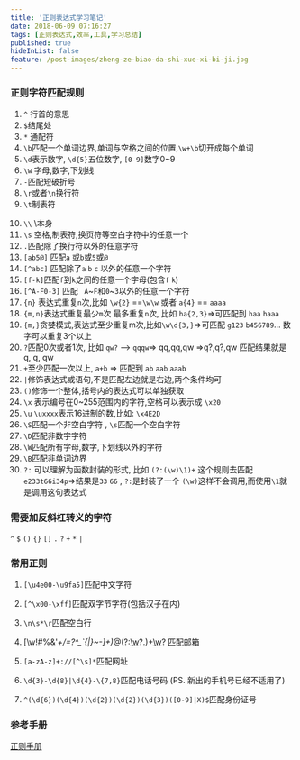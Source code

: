 ```yaml
---
title: '正则表达式学习笔记'
date: 2018-06-09 07:16:27
tags: [正则表达式,效率,工具,学习总结]
published: true
hideInList: false
feature: /post-images/zheng-ze-biao-da-shi-xue-xi-bi-ji.jpg
---
```


### 正则字符匹配规则 

1. `^` 行首的意思
2. `$`结尾处
3. `*` 通配符
4. `\b`匹配一个单词边界,单词与空格之间的位置,`\w+\b`切开成每个单词
5. `\d`表示数字, `\d{5}`五位数字, `[0-9]`数字0~9
6. `\w` 字母,数字,下划线
7. `-`匹配短破折号
8. `\r`或者`\n`换行符
9. `\t`制表符

<!-- more -->

10. `\\` \本身
11. `\s` 空格,制表符,换页符等空白字符中的任意一个
12. `.`匹配除了换行符以外的任意字符
13. `[ab5@]` 匹配`a` 或`b`或`5`或`@`
14. `[^abc]` 匹配除了`a` `b` `c` 以外的任意一个字符
15. `[f-k]`匹配`f`到`k`之间的任意一个字母(包含`f` `k`)
16. `[^A-F0-3]` 匹配 ` A`~`F`和`0`~`3`以外的任意一个字符
17. `{n}` 表达式重复`n`次,比如 `\w{2}` ==` \w\w ` 或者 `a{4}` == `aaaa`
18. `{m,n}`表达式重复最少`m`次 最多重复`n`次,  比如 `ha{2,3}`=>可匹配到 `haa` `haaa`
19. `{m,}`贪婪模式,表达式至少重复m次,比如`\w\d{3,}`=>可匹配 `g123` `b456789`… 数字可以重复3个以上
20. `?`匹配0次或者1次, 比如 `qw?` —>   `qqqw`=> qq,qq,qw =>q?,q?,qw 匹配结果就是 q, q, qw 
21. `+`至少匹配一次以上, `a+b` => 匹配到 `ab` `aab` `aaab`
22. `|`修饰表达式或语句,不是匹配左边就是右边,两个条件均可
23. `()`修饰一个整体,括号内的表达式可以单独获取
24. `\x` 表示编号在0~255范围内的字符,空格可以表示成 `\x20`
25. `\u` `\uxxxx`表示16进制的数,比如: `\x4E2D`
26. `\S`匹配一个非空白字符 , `\s`匹配一个空白字符
27. `\D`匹配非数字字符
28. `\W`匹配所有字母,数字,下划线以外的字符
29. `\B`匹配非单词边界
30. `?:` 可以理解为函数封装的形式, 比如 `(?:(\w)\1)+` 这个规则去匹配 `e233t66i34p`=>结果是`33` `66`  , `?:`是封装了一个 `(\w)`这样不会调用,而使用`\1`就是调用这句表达式 



### 需要加反斜杠转义的字符

`^`  `$` `()` `{}` `[]` `.` `?` `+` `*` `|`



### 常用正则

1. `[\u4e00-\u9fa5]`匹配中文字符

2. `[^\x00-\xff]`匹配双字节字符(包括汉子在内)

3. `\n\s*\r`匹配空白行

4. [\w!#$%&'*+/=?^_`{|}~-]+(?:\.[\w!#$%&'*+/=?^_`{|}~-]+)*@(?:[\w](?:[\w-]*[\w])?\.)+[\w](?:[\w-]*[\w])? 匹配邮箱

5. `[a-zA-z]+://[^\s]*`匹配网址

6. `\d{3}-\d{8}|\d{4}-\{7,8}`匹配电话号码 (PS. 新出的手机号已经不适用了)

7. `^(\d{6})(\d{4})(\d{2})(\d{2})(\d{3})([0-9]|X)$`匹配身份证号

   
### 参考手册
[正则手册](http://tool.oschina.net/uploads/apidocs/jquery/regexp.html)
